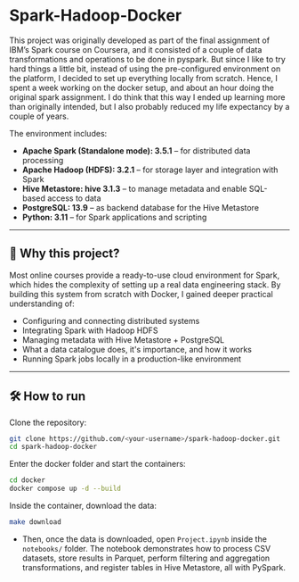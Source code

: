 # Spark-Hadoop-Docker

This project was originally developed as part of the final assignment of IBM’s Spark course on Coursera, and it consisted of a couple of data transformations and operations to be done in pyspark. But since I like to try hard things a little bit, instead of using the pre-configured environment on the platform, I decided to set up everything locally from scratch. Hence, I spent a week working on the docker setup, and about an hour doing the original spark assignment. I do think that this way I ended up learning more than originally intended, but I also probably reduced my life expectancy by a couple of years.

The environment includes:
- **Apache Spark (Standalone mode): 3.5.1** – for distributed data processing  
- **Apache Hadoop (HDFS): 3.2.1** – for storage layer and integration with Spark  
- **Hive Metastore: hive 3.1.3** – to manage metadata and enable SQL-based access to data  
- **PostgreSQL: 13.9** – as backend database for the Hive Metastore  
- **Python: 3.11** – for Spark applications and scripting  

---

## 🚀 Why this project?
Most online courses provide a ready-to-use cloud environment for Spark, which hides the complexity of setting up a real data engineering stack. By building this system from scratch with Docker, I gained deeper practical understanding of:
- Configuring and connecting distributed systems  
- Integrating Spark with Hadoop HDFS  
- Managing metadata with Hive Metastore + PostgreSQL  
- What a data catalogue does, it's importance, and how it works
- Running Spark jobs locally in a production-like environment  

---

## 🛠️ How to run

Clone the repository:
```bash
git clone https://github.com/<your-username>/spark-hadoop-docker.git
cd spark-hadoop-docker
```

Enter the docker folder and start the containers:
```bash
cd docker 
docker compose up -d --build
```

Inside the container, download the data:
```bash
make download
```

- Then, once the data is downloaded, open `Project.ipynb` inside the `notebooks/` folder. The notebook demonstrates how to process CSV datasets, store results in Parquet, perform filtering and aggregation transformations, and register tables in Hive Metastore, all with PySpark.


